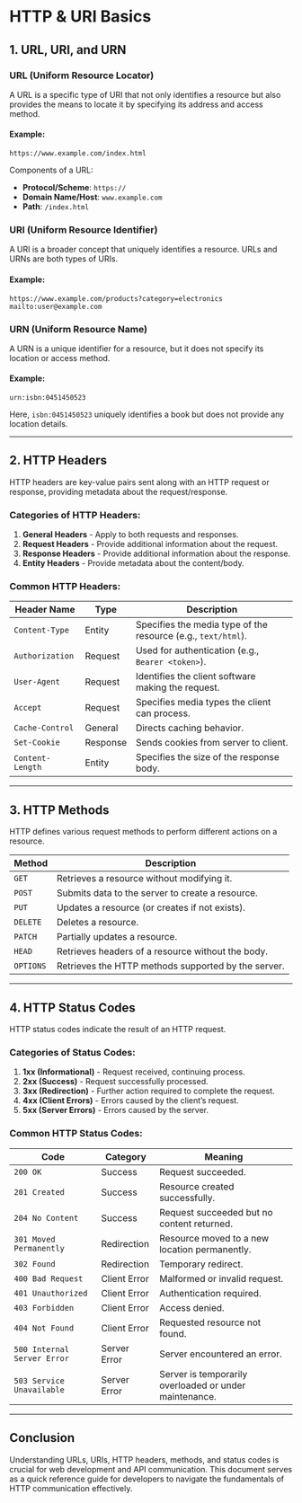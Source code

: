 # HTTP & URI Basics

## 1. URL, URI, and URN

### URL (Uniform Resource Locator)
A URL is a specific type of URI that not only identifies a resource but also provides the means to locate it by specifying its address and access method.

#### Example:
```
https://www.example.com/index.html
```
Components of a URL:
- **Protocol/Scheme**: `https://`
- **Domain Name/Host**: `www.example.com`
- **Path**: `/index.html`

### URI (Uniform Resource Identifier)
A URI is a broader concept that uniquely identifies a resource. URLs and URNs are both types of URIs.

#### Example:
```
https://www.example.com/products?category=electronics
mailto:user@example.com
```

### URN (Uniform Resource Name)
A URN is a unique identifier for a resource, but it does not specify its location or access method.

#### Example:
```
urn:isbn:0451450523
```
Here, `isbn:0451450523` uniquely identifies a book but does not provide any location details.

---

## 2. HTTP Headers

HTTP headers are key-value pairs sent along with an HTTP request or response, providing metadata about the request/response.

### Categories of HTTP Headers:
1. **General Headers** - Apply to both requests and responses.
2. **Request Headers** - Provide additional information about the request.
3. **Response Headers** - Provide additional information about the response.
4. **Entity Headers** - Provide metadata about the content/body.

### Common HTTP Headers:
| Header Name       | Type       | Description |
|------------------|-----------|-------------|
| `Content-Type`  | Entity     | Specifies the media type of the resource (e.g., `text/html`). |
| `Authorization` | Request    | Used for authentication (e.g., `Bearer <token>`). |
| `User-Agent`    | Request    | Identifies the client software making the request. |
| `Accept`        | Request    | Specifies media types the client can process. |
| `Cache-Control` | General    | Directs caching behavior. |
| `Set-Cookie`    | Response   | Sends cookies from server to client. |
| `Content-Length`| Entity     | Specifies the size of the response body. |

---

## 3. HTTP Methods

HTTP defines various request methods to perform different actions on a resource.

| Method  | Description |
|---------|-------------|
| `GET`   | Retrieves a resource without modifying it. |
| `POST`  | Submits data to the server to create a resource. |
| `PUT`   | Updates a resource (or creates if not exists). |
| `DELETE`| Deletes a resource. |
| `PATCH` | Partially updates a resource. |
| `HEAD`  | Retrieves headers of a resource without the body. |
| `OPTIONS` | Retrieves the HTTP methods supported by the server. |

---

## 4. HTTP Status Codes

HTTP status codes indicate the result of an HTTP request.

### Categories of Status Codes:
1. **1xx (Informational)** - Request received, continuing process.
2. **2xx (Success)** - Request successfully processed.
3. **3xx (Redirection)** - Further action required to complete the request.
4. **4xx (Client Errors)** - Errors caused by the client’s request.
5. **5xx (Server Errors)** - Errors caused by the server.

### Common HTTP Status Codes:

| Code | Category | Meaning |
|------|----------|-------------|
| `200 OK` | Success | Request succeeded. |
| `201 Created` | Success | Resource created successfully. |
| `204 No Content` | Success | Request succeeded but no content returned. |
| `301 Moved Permanently` | Redirection | Resource moved to a new location permanently. |
| `302 Found` | Redirection | Temporary redirect. |
| `400 Bad Request` | Client Error | Malformed or invalid request. |
| `401 Unauthorized` | Client Error | Authentication required. |
| `403 Forbidden` | Client Error | Access denied. |
| `404 Not Found` | Client Error | Requested resource not found. |
| `500 Internal Server Error` | Server Error | Server encountered an error. |
| `503 Service Unavailable` | Server Error | Server is temporarily overloaded or under maintenance. |

---

## Conclusion
Understanding URLs, URIs, HTTP headers, methods, and status codes is crucial for web development and API communication. This document serves as a quick reference guide for developers to navigate the fundamentals of HTTP communication effectively.